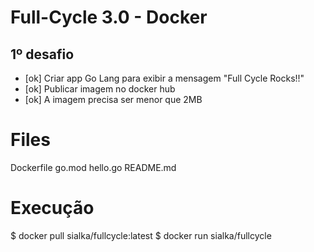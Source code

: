 # Full-Cycle 3.0 - Docker

## 1º desafio

- [ok] Criar app Go Lang para exibir a mensagem "Full Cycle Rocks!!"
- [ok] Publicar imagem no docker hub
- [ok] A imagem precisa ser menor que 2MB


# Files

Dockerfile
go.mod
hello.go
README.md

# Execução

$ docker pull sialka/fullcycle:latest
$ docker run sialka/fullcycle


